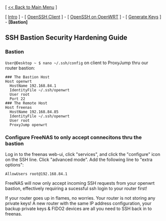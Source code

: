 [ [<< Back to Main Menu](https://github.com/seth586/guides/blob/master/README.md) ]

[ [Intro](README.md) ] - [ [OpenSSH Client](1_install_client.md) ] - [ [OpenSSH on OpenWRT](2_install_openssh.md) ] - [ [Generate Keys](3_keys.md) ] - **[Bastion]**

## SSH Bastion Security Hardening Guide
### Bastion
`User@Desktop ~ $ nano ~/.ssh/config` on client to ProxyJump thru our router bastion:
```
### The Bastion Host
Host openwrt
  HostName 192.168.84.1
  IdentityFile ~/.ssh/openwrt
  User root
  Port 22
### The Remote Host
Host freenas
  HostName 192.168.84.85
  IdentityFile ~/.ssh/openwrt
  User root
  ProxyJump openwrt
```
### Configure FreeNAS to only accept connecitons thru the bastion
Log in to the freenas web-ui, click "services", and click the "configure" icon on the SSH line. Click "advanced mode". Add the following line to "extra options":
```
AllowUsers root@192.168.84.1
```
FreeNAS will now only accept incoming SSH requests from your openwrt bastion, effectively requiring a sucessful ssh login to your router first! 

If your router goes up in flames, no worries. Your router is not storing any private keys! A new router with the same IP address configuration, your backup private keys & FIDO2 devices are all you need to SSH back in to freenas. 


